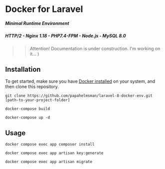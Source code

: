 # Docker for Laravel

##### Minimal Runtime Environment

##### HTTP/2 - Nginx 1.18 - PHP7.4-FPM - Node.js - MySQL 8.0

>> Attention!
>> Documentation is under construction.
>> I'm working on it... )

## Installation

To get started, make sure you have [Docker installed](https://docs.docker.com/desktop/) on your system, and then clone this repository.

```
git clone https://github.com/papahelmsman/laravel-8-docker-env.git [path-to-your-project-folder]
```


```
docker-compose build
```


```
docker-compose up -d
```

## Usage

```
docker compose exec app composer install
```

```
docker compose exec app artisan key:generate
```


```
docker compose exec app artisan migrate
```
